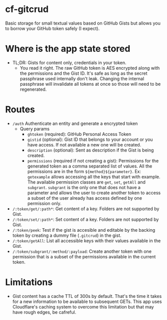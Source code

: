 # cf-gitcrud

Basic storage for small textual values based on GitHub Gists but allows you to borrow your GitHub token safely (I expect).

# Where is the app state stored
- TL;DR: Gists for content only, credentials in your token.
    - You read it right. The raw GitHub token is AES encrypted along with the permissions and the Gist ID. It's safe as long as the secret passphrase used internally don't leak. Changing the internal passphrase will invalidate all tokens at once so those will need to be regenerated.

# Routes

- `/auth` Authenticate an entity and generate a encrypted token
    - Query params
        - `ghtoken` (required): GitHub Personal Access Token
        - `gistid` (optional): Gist ID that belongs to your account or you have access. If not available a new one will be created.
        - `description` (optional): Sent as description if the Gist is being created.
        - `permissions` (required if not creating a gist): Permissions for the generated token as a comma separated list of values. All the permissions are in the form `${method}${parameter}`. Ex: `getexample` allows accessing all the keys that start with example. The available permission classes are `get`, `set`, `getAll` and `subgrant`. `subgrant` is the only one that does not have a parameter and allows the user to create another token to access a subset of the user already has access defined by one permission only.
- `/:token/get/:path*`: Get content of a key. Folders are not supported by Gist.
- `/:token/set/:path*`: Set content of a key. Folders are not supported by Gist.
- `/:token/peek`: Test if the gist is accesible and editable by the backing token by creating a dummy file (`.gitcrud`) in the gist.
- `/:token/getAll`: List all accessible keys with their values available in the Gist.
- `/:token/subgrant/:method/:payload`: Create another token with one permission that is a subset of the permissions available in the current token.

# Limitations
- Gist content has a cache TTL of 300s by default. That's the time it takes for a new information to be available to subsequent GETs. This app uses Cloudflare's caching system to overcome this limitation but that may have rough edges, be cafreful.
